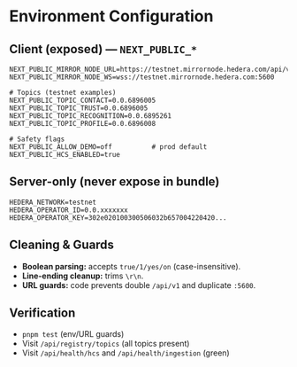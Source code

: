 # Environment Configuration

## Client (exposed) — `NEXT_PUBLIC_*`

```
NEXT_PUBLIC_MIRROR_NODE_URL=https://testnet.mirrornode.hedera.com/api/v1
NEXT_PUBLIC_MIRROR_NODE_WS=wss://testnet.mirrornode.hedera.com:5600

# Topics (testnet examples)
NEXT_PUBLIC_TOPIC_CONTACT=0.0.6896005
NEXT_PUBLIC_TOPIC_TRUST=0.0.6896005
NEXT_PUBLIC_TOPIC_RECOGNITION=0.0.6895261
NEXT_PUBLIC_TOPIC_PROFILE=0.0.6896008

# Safety flags
NEXT_PUBLIC_ALLOW_DEMO=off          # prod default
NEXT_PUBLIC_HCS_ENABLED=true
```

## Server-only (never expose in bundle)

```
HEDERA_NETWORK=testnet
HEDERA_OPERATOR_ID=0.0.xxxxxxx
HEDERA_OPERATOR_KEY=302e020100300506032b657004220420...
```

## Cleaning & Guards

- **Boolean parsing:** accepts `true/1/yes/on` (case-insensitive).  
- **Line-ending cleanup:** trims `\r\n`.  
- **URL guards:** code prevents double `/api/v1` and duplicate `:5600`.

## Verification

- `pnpm test` (env/URL guards)  
- Visit `/api/registry/topics` (all topics present)  
- Visit `/api/health/hcs` and `/api/health/ingestion` (green)